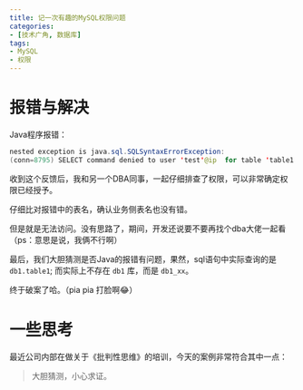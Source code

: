 ```yaml
---
title: 记一次有趣的MySQL权限问题
categories:
- [技术广角, 数据库]
tags:
- MySQL
- 权限
---
```


# 报错与解决

Java程序报错：

```java
nested exception is java.sql.SQLSyntaxErrorException:
(conn=8795) SELECT command denied to user 'test'@ip  for table 'table1'
```

收到这个反馈后，我和另一个DBA同事，一起仔细排查了权限，可以非常确定权限已经授予。

仔细比对报错中的表名，确认业务侧表名也没有错。

但是就是无法访问。没有思路了，期间，开发还说要不要再找个dba大佬一起看（ps：意思是说，我俩不行啊）

最后，我们大胆猜测是否Java的报错有问题，果然，sql语句中实际查询的是 `db1.table1`; 而实际上不存在 `db1` 库，而是 `db1_xx`。

终于破案了哈。（pia pia 打脸啊😂）

# 一些思考

最近公司内部在做关于《批判性思维》的培训，今天的案例非常符合其中一点：

> 大胆猜测，小心求证。

